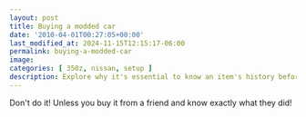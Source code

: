 ```yaml
---
layout: post
title: Buying a modded car
date: '2010-04-01T00:27:05+00:00'
last_modified_at: 2024-11-15T12:15:17-06:00
permalink: buying-a-modded-car
image:
categories: [ 350z, nissan, setup ]
description: Explore why it's essential to know an item's history before purchasing, especially from friends.
---
```


Don't do it! Unless you buy it from a friend and know exactly what they did!



